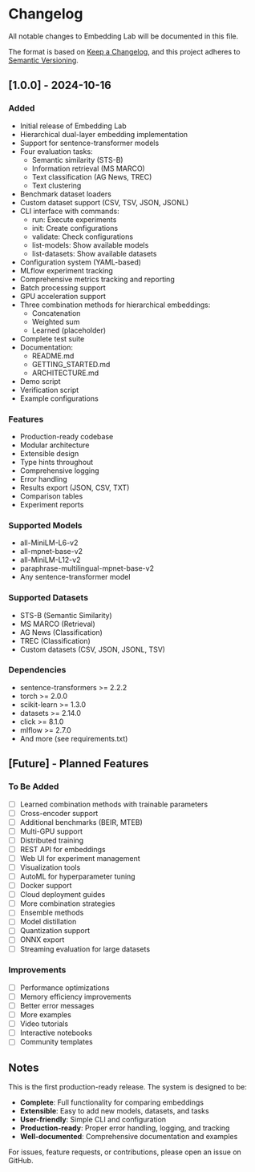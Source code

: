 # Changelog

All notable changes to Embedding Lab will be documented in this file.

The format is based on [Keep a Changelog](https://keepachangelog.com/en/1.0.0/),
and this project adheres to [Semantic Versioning](https://semver.org/spec/v2.0.0.html).

## [1.0.0] - 2024-10-16

### Added
- Initial release of Embedding Lab
- Hierarchical dual-layer embedding implementation
- Support for sentence-transformer models
- Four evaluation tasks:
  - Semantic similarity (STS-B)
  - Information retrieval (MS MARCO)
  - Text classification (AG News, TREC)
  - Text clustering
- Benchmark dataset loaders
- Custom dataset support (CSV, TSV, JSON, JSONL)
- CLI interface with commands:
  - run: Execute experiments
  - init: Create configurations
  - validate: Check configurations
  - list-models: Show available models
  - list-datasets: Show available datasets
- Configuration system (YAML-based)
- MLflow experiment tracking
- Comprehensive metrics tracking and reporting
- Batch processing support
- GPU acceleration support
- Three combination methods for hierarchical embeddings:
  - Concatenation
  - Weighted sum
  - Learned (placeholder)
- Complete test suite
- Documentation:
  - README.md
  - GETTING_STARTED.md
  - ARCHITECTURE.md
- Demo script
- Verification script
- Example configurations

### Features
- Production-ready codebase
- Modular architecture
- Extensible design
- Type hints throughout
- Comprehensive logging
- Error handling
- Results export (JSON, CSV, TXT)
- Comparison tables
- Experiment reports

### Supported Models
- all-MiniLM-L6-v2
- all-mpnet-base-v2
- all-MiniLM-L12-v2
- paraphrase-multilingual-mpnet-base-v2
- Any sentence-transformer model

### Supported Datasets
- STS-B (Semantic Similarity)
- MS MARCO (Retrieval)
- AG News (Classification)
- TREC (Classification)
- Custom datasets (CSV, JSON, JSONL, TSV)

### Dependencies
- sentence-transformers >= 2.2.2
- torch >= 2.0.0
- scikit-learn >= 1.3.0
- datasets >= 2.14.0
- click >= 8.1.0
- mlflow >= 2.7.0
- And more (see requirements.txt)

## [Future] - Planned Features

### To Be Added
- [ ] Learned combination methods with trainable parameters
- [ ] Cross-encoder support
- [ ] Additional benchmarks (BEIR, MTEB)
- [ ] Multi-GPU support
- [ ] Distributed training
- [ ] REST API for embeddings
- [ ] Web UI for experiment management
- [ ] Visualization tools
- [ ] AutoML for hyperparameter tuning
- [ ] Docker support
- [ ] Cloud deployment guides
- [ ] More combination strategies
- [ ] Ensemble methods
- [ ] Model distillation
- [ ] Quantization support
- [ ] ONNX export
- [ ] Streaming evaluation for large datasets

### Improvements
- [ ] Performance optimizations
- [ ] Memory efficiency improvements
- [ ] Better error messages
- [ ] More examples
- [ ] Video tutorials
- [ ] Interactive notebooks
- [ ] Community templates

## Notes

This is the first production-ready release. The system is designed to be:
- **Complete**: Full functionality for comparing embeddings
- **Extensible**: Easy to add new models, datasets, and tasks
- **User-friendly**: Simple CLI and configuration
- **Production-ready**: Proper error handling, logging, and tracking
- **Well-documented**: Comprehensive documentation and examples

For issues, feature requests, or contributions, please open an issue on GitHub.

